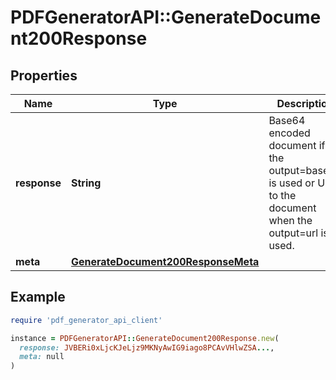 # PDFGeneratorAPI::GenerateDocument200Response

## Properties

| Name | Type | Description | Notes |
| ---- | ---- | ----------- | ----- |
| **response** | **String** | Base64 encoded document if the output&#x3D;base64 is used or URL to the document when the output&#x3D;url is used. | [optional] |
| **meta** | [**GenerateDocument200ResponseMeta**](GenerateDocument200ResponseMeta.md) |  | [optional] |

## Example

```ruby
require 'pdf_generator_api_client'

instance = PDFGeneratorAPI::GenerateDocument200Response.new(
  response: JVBERi0xLjcKJeLjz9MKNyAwIG9iago8PCAvVHlwZSA...,
  meta: null
)
```

